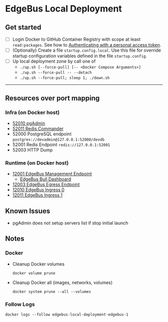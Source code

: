 # EdgeBus Local Deployment

## Get started

* [ ] Login Docker to GitHub Container Registry with scope at least `read:packages`. See how to [Authenticating with a personal access token](https://docs.github.com/en/packages/working-with-a-github-packages-registry/working-with-the-container-registry#authenticating-with-a-personal-access-token-classic).
* [ ] (Optionally) Create a file `startup.config.local`. Use this file for override startup configuration variables defined in the file `startup.config`.
* [ ] Up local deployment zone by call one of
  * `./up.sh [--force-pull] [-- <Docker Compose Arguments>]`
  * `./up.sh --force-pull -- --detach`
  * `./up.sh --force-pull; sleep 1; ./down.sh`

---

## Resources over port mapping

### Infra (on Docker host)

* [52010 pgAdmin](http://127.0.0.1:52010)
* [52011 Redis Commander](http://127.0.0.1:52011)
* 52000 PostgreSQL endpoint `postgres://devadmin@127.0.0.1:52000/devdb`
* 52001 Redis Endpoint `redis://127.0.0.1:52001`
* 52003 HTTP Dump

### Runtime (on Docker host)

* [12001 EdgeBus Management Endpoint](http://127.0.0.1:12001)
  * [EdgeBus Bull Dashboard](http://127.0.0.1:12001/admin/queues/)
* [12003 EdgeBus Egress Endpoint](http://127.0.0.1:12003)
* [12010 EdgeBus Ingress 0](http://127.0.0.1:12010)
* [12011 EdgeBus Ingress 1](http://127.0.0.1:12011)

## Known Issues

* pgAdmin does not setup servers list if stop initial launch


## Notes

### Docker

* Cleanup Docker volumes
    ```shell
    docker volume prune
    ```
* Cleanup Docker all (images, networks, volumes)
    ```shell
    docker system prune --all --volumes
    ```

### Follow Logs

```shell
docker logs --follow edgebus-local-deployment-edgebus-1
```
